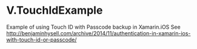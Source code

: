 V.TouchIdExample
================

Example of using Touch ID with Passcode backup in Xamarin.iOS
See http://benjaminhysell.com/archive/2014/11/authentication-in-xamarin-ios-with-touch-id-or-passcode/
